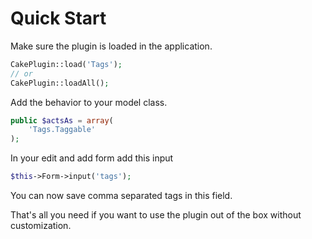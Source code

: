 Quick Start
===========

Make sure the plugin is loaded in the application.

```php
CakePlugin::load('Tags');
// or
CakePlugin::loadAll();
```

Add the behavior to your model class.

```php
public $actsAs = array(
	'Tags.Taggable'
);
```

In your edit and add form add this input

```php
$this->Form->input('tags');
```

You can now save comma separated tags in this field.

That's all you need if you want to use the plugin out of the box without customization.
